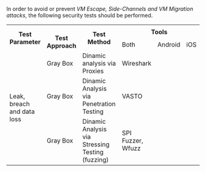 
In order to avoid or prevent *VM Escape, Side-Channels and VM Migration attacks*, the following security tests should be performed.

<table class="tg">
  <tr>
    <th class="tg-yla0" rowspan="2">Test Parameter</th>
    <th class="tg-0lax" rowspan="2"><br><span style="font-weight:bold">Test Approach</span></th>
    <th class="tg-yla0" rowspan="2">Test Method</th>
    <th class="tg-wa1i" colspan="3">Tools</th>
  </tr>
  <tr>
    <td class="tg-yla0">Both</td>
    <td class="tg-yla0">Android</td>
    <td class="tg-yla0">iOS</td>
  </tr>
  <tr>
    <td class="tg-cly1" rowspan="3">Leak, breach and data loss</td>
    <td class="tg-0lax">Gray Box</td>
    <td class="tg-cly1">Dinamic analysis via Proxies</td>
    <td class="tg-cly1">Wireshark</td>
    <td class="tg-cly1"></td>
    <td class="tg-cly1"></td>
  </tr>
  <tr>
    <td class="tg-0lax">Gray Box</td>
    <td class="tg-0lax">Dinamic Analysis via Penetration Testing</td>
    <td class="tg-0lax">VASTO</td>
    <td class="tg-0lax"></td>
    <td class="tg-0lax"></td>
  </tr>
  <tr>
    <td class="tg-0lax">Gray Box</td>
    <td class="tg-cly1">Dinamic Analysis via Stressing Testing (fuzzing)</td>
    <td class="tg-cly1">SPI Fuzzer, Wfuzz</td>
    <td class="tg-cly1"></td>
    <td class="tg-cly1"></td>
  </tr>
</table>